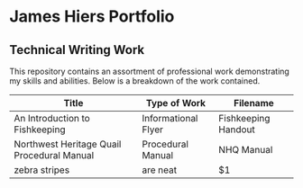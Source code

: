 # **James Hiers Portfolio**
## Technical Writing Work

This repository contains an assortment of professional work demonstrating my skills and abilities. Below is a breakdown of the work contained.
 
  

| Title         | Type of Work          | Filename  |
| ------------- | --------------------- | ---------|
| An Introduction to Fishkeeping      | Informational Flyer        |     Fishkeeping Handout |
| Northwest Heritage Quail Procedural Manual      | Procedural Manual              |       NHQ Manual |
| zebra stripes | are neat              |        $1 |

